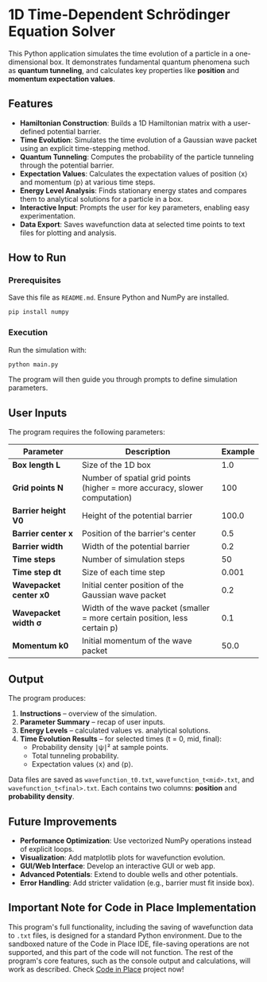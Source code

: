 # **1D Time-Dependent Schrödinger Equation Solver**

This Python application simulates the time evolution of a particle in a one-dimensional box. It demonstrates fundamental quantum phenomena such as **quantum tunneling**, and calculates key properties like **position** and **momentum expectation values**. 

## **Features**

- **Hamiltonian Construction**: Builds a 1D Hamiltonian matrix with a user-defined potential barrier.  
- **Time Evolution**: Simulates the time evolution of a Gaussian wave packet using an explicit time-stepping method.  
- **Quantum Tunneling**: Computes the probability of the particle tunneling through the potential barrier.  
- **Expectation Values**: Calculates the expectation values of position ⟨x⟩ and momentum ⟨p⟩ at various time steps.  
- **Energy Level Analysis**: Finds stationary energy states and compares them to analytical solutions for a particle in a box.  
- **Interactive Input**: Prompts the user for key parameters, enabling easy experimentation.  
- **Data Export**: Saves wavefunction data at selected time points to text files for plotting and analysis.

## **How to Run**

### **Prerequisites**

Save this file as `README.md`. Ensure Python and NumPy are installed.

```bash
pip install numpy
```

### **Execution**

Run the simulation with:

```bash
python main.py
```

The program will then guide you through prompts to define simulation parameters.

## **User Inputs**

The program requires the following parameters:

| Parameter              | Description                                                                 | Example |
|-------------------------|-----------------------------------------------------------------------------|---------|
| **Box length L**        | Size of the 1D box                                                         | 1.0     |
| **Grid points N**       | Number of spatial grid points (higher = more accuracy, slower computation) | 100     |
| **Barrier height V0**   | Height of the potential barrier                                            | 100.0   |
| **Barrier center x**    | Position of the barrier's center                                           | 0.5     |
| **Barrier width**       | Width of the potential barrier                                             | 0.2     |
| **Time steps**          | Number of simulation steps                                                 | 50      |
| **Time step dt**        | Size of each time step                                                     | 0.001   |
| **Wavepacket center x0**| Initial center position of the Gaussian wave packet                        | 0.2     |
| **Wavepacket width σ**  | Width of the wave packet (smaller = more certain position, less certain p) | 0.1     |
| **Momentum k0**         | Initial momentum of the wave packet                                        | 50.0    |

## **Output**

The program produces:

1. **Instructions** – overview of the simulation.  
2. **Parameter Summary** – recap of user inputs.  
3. **Energy Levels** – calculated values vs. analytical solutions.  
4. **Time Evolution Results** – for selected times (t = 0, mid, final):  
   - Probability density ∣ψ∣² at sample points.  
   - Total tunneling probability.  
   - Expectation values ⟨x⟩ and ⟨p⟩.

Data files are saved as `wavefunction_t0.txt`, `wavefunction_t<mid>.txt`, and `wavefunction_t<final>.txt`. Each contains two columns: **position** and **probability density**.

## **Future Improvements**

- **Performance Optimization**: Use vectorized NumPy operations instead of explicit loops.  
- **Visualization**: Add matplotlib plots for wavefunction evolution.  
- **GUI/Web Interface**: Develop an interactive GUI or web app.  
- **Advanced Potentials**: Extend to double wells and other potentials.  
- **Error Handling**: Add stricter validation (e.g., barrier must fit inside box).

## Important Note for Code in Place Implementation

This program's full functionality, including the saving of wavefunction data to `.txt` files, is designed for a standard Python environment. Due to the sandboxed nature of the Code in Place IDE, file-saving operations are not supported, and this part of the code will not function. The rest of the program's core features, such as the console output and calculations, will work as described. Check [Code in Place](https://codeinplace.stanford.edu/cip4/share/XvcOx4b3aESAdLDbro7T) project now!
